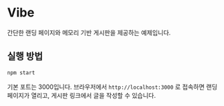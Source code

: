 # Vibe

간단한 랜딩 페이지와 메모리 기반 게시판을 제공하는 예제입니다.

## 실행 방법

```bash
npm start
```

기본 포트는 3000입니다. 브라우저에서 `http://localhost:3000` 로 접속하면 랜딩 페이지가 열리고, 게시판 링크에서 글을 작성할 수 있습니다.
